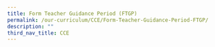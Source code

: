 ```yaml
---
title: Form Teacher Guidance Period (FTGP)
permalink: /our-curriculum/CCE/Form-Teacher-Guidance-Period-FTGP/
description: ""
third_nav_title: CCE
---
```

